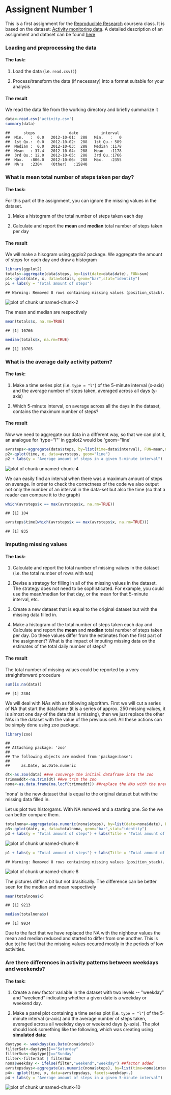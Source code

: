 Assignent Number 1
========================================================


This is a first assignment for the [Reproducible Research](https://class.coursera.org/repdata-004) coursera class. It is based on the dataset: [Activity monitoring data](https://d396qusza40orc.cloudfront.net/repdata%2Fdata%2Factivity.zip). A detailed description of an assignment and dataset can be found [here](https://github.com/kr0niker/RepData_PeerAssessment1/blob/master/README.md)

### Loading and preprocessing the data
#### The task:

1. Load the data (i.e. `read.csv()`)

2. Process/transform the data (if necessary) into a format suitable for your analysis

#### The result

We read the data file from the working directory and briefly summarize it

```r
data<-read.csv('activity.csv')
summary(data)
```

```
##      steps               date          interval   
##  Min.   :  0.0   2012-10-01:  288   Min.   :   0  
##  1st Qu.:  0.0   2012-10-02:  288   1st Qu.: 589  
##  Median :  0.0   2012-10-03:  288   Median :1178  
##  Mean   : 37.4   2012-10-04:  288   Mean   :1178  
##  3rd Qu.: 12.0   2012-10-05:  288   3rd Qu.:1766  
##  Max.   :806.0   2012-10-06:  288   Max.   :2355  
##  NA's   :2304    (Other)   :15840
```


### What is mean total number of steps taken per day?

#### The task:

For this part of the assignment, you can ignore the missing values in
the dataset.

1. Make a histogram of the total number of steps taken each day

2. Calculate and report the **mean** and **median** total number of steps taken per day

#### The result

We will make a hisogram using ggplo2 package. We aggregate the amount of steps for each day and draw a histogram

```r
library(ggplot2)
totals<-aggregate(data$steps, by=list(date=data$date), FUN=sum)
p1<-qplot(date, x, data=totals, geom="bar",stat="identity")
p1 + labs(y = "Total amount of steps")
```

```
## Warning: Removed 8 rows containing missing values (position_stack).
```

![plot of chunk unnamed-chunk-2](figure/unnamed-chunk-2.png) 

The mean and median are respectively

```r
mean(totals$x, na.rm=TRUE)
```

```
## [1] 10766
```

```r
median(totals$x, na.rm=TRUE)
```

```
## [1] 10765
```


### What is the average daily activity pattern?

#### The task:

1. Make a time series plot (i.e. `type = "l"`) of the 5-minute interval (x-axis) and the average number of steps taken, averaged across all days (y-axis)

2. Which 5-minute interval, on average across all the days in the dataset, contains the maximum number of steps?

#### The result

Now we need to aggregate our data in a different way, so that we can plot it, an analogue for 'type="l"' in ggplot2 would be 'geom="line' 


```r
avrsteps<-aggregate(data$steps, by=list(time=data$interval), FUN=mean,na.rm=TRUE)
p2<-qplot(time, x, data=avrsteps, geom="line")
p2 + labs(y = "Average amount of steps in a given 5-minute interval")
```

![plot of chunk unnamed-chunk-4](figure/unnamed-chunk-4.png) 

We can easily find an interval when there was a maximum amount of steps on average. In order to check the correctness of the code we also output not only the number of an interval in the data-set but also the time (so that a reader can compare it to the graph)


```r
which(avrsteps$x == max(avrsteps$x, na.rm=TRUE))
```

```
## [1] 104
```

```r
avrsteps$time[which(avrsteps$x == max(avrsteps$x, na.rm=TRUE))]
```

```
## [1] 835
```


### Imputing missing values

#### The task:

1. Calculate and report the total number of missing values in the dataset (i.e. the total number of rows with `NA`s)

2. Devise a strategy for filling in all of the missing values in the dataset. The strategy does not need to be sophisticated. For example, you could use the mean/median for that day, or the mean for that 5-minute interval, etc.

3. Create a new dataset that is equal to the original dataset but with the missing data filled in.

4. Make a histogram of the total number of steps taken each day and Calculate and report the **mean** and **median** total number of steps taken per day. Do these values differ from the estimates from the first part of the assignment? What is the impact of imputing missing data on the estimates of the total daily number of steps?

#### The result

The total number of missing values could be reported by a very straightforward procedure

```r
sum(is.na(data))
```

```
## [1] 2304
```

We will deal with NAs with as following algorithm. First we will cut a series of NA that start the dataframe (it is a series of approx. 250 missing values, it is almost one day of the data that is missing), then we just replace the other NAs in the dataset with the value of the previous cell. All these actions can be simply done using zoo package.


```r
library(zoo)
```

```
## 
## Attaching package: 'zoo'
## 
## The following objects are masked from 'package:base':
## 
##     as.Date, as.Date.numeric
```

```r
dt<-as.zoo(data) ##we converge the initial dataframe into the zoo
trimmeddt<-na.trim(dt) ##we trim the zoo
nona<-as.data.frame(na.locf(trimmeddt)) ##replace the NAs with the previous values and convert the object back to the dataframe
```
'nona' is the new dataset that is equal to the original dataset but with the missing data filled in.

Let us plot two historgams. With NA removed and a starting one. So the we can better compare them.

```r
totalnona<-aggregate(as.numeric(nona$steps), by=list(date=nona$date), FUN=sum)
p3<-qplot(date, x, data=totalnona, geom="bar",stat="identity")
p3 + labs(y = "Total amount of steps") + labs(Title = "Total amount of steps NA removed")
```

![plot of chunk unnamed-chunk-8](figure/unnamed-chunk-81.png) 

```r
p1 + labs(y = "Total amount of steps") + labs(Title = "Total amount of steps with NA")
```

```
## Warning: Removed 8 rows containing missing values (position_stack).
```

![plot of chunk unnamed-chunk-8](figure/unnamed-chunk-82.png) 

The pictures differ a bit but not drasitically. The difference can be better seen for the median and mean respectively

```r
mean(totalnona$x)
```

```
## [1] 9213
```

```r
median(totalnona$x)
```

```
## [1] 9934
```

Due to the fact that we have replaced the NA with the nighbour values the mean and median reduced and started to differ from one another. This is due tot he fact that the missing values occured mostly in the periods of low activities.


### Are there differences in activity patterns between weekdays and weekends?

#### The task:

1. Create a new factor variable in the dataset with two levels -- "weekday" and "weekend" indicating whether a given date is a weekday or weekend day.

2. Make a panel plot containing a time series plot (i.e. `type = "l"`) of the 5-minute interval (x-axis) and the average number of steps taken, averaged across all weekday days or weekend days (y-axis). The plot should look something like the following, which was creating using **simulated data**:


```r
daytype <- weekdays(as.Date(nona$date))
filterSat<-daytype[]=="Saturday" 
filterSun<-daytype[]=="Sunday"
filter<-filterSat | filterSun
nona$weekday <- ifelse(filter,"weekend","weekday") ##factor added
avrstepsdays<-aggregate(as.numeric(nona$steps), by=list(time=nona$interval, weekday=nona$weekday), FUN=mean)
p4<- qplot(time, x, data=avrstepsdays, facets=weekday~.)
p4 + labs(y = "Average amount of steps in a given 5-minute interval")
```

![plot of chunk unnamed-chunk-10](figure/unnamed-chunk-10.png) 
